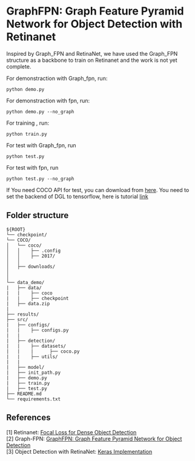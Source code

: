 # GraphFPN: Graph Feature Pyramid Network for Object Detection with Retinanet
Inspired by Graph_FPN and RetinaNet, we have used the Graph_FPN structure as a backbone to train on Retinanet and the work is not yet complete.   


For demonstraction with Graph_fpn, run:
~~~
python demo.py
~~~

For demonstraction with fpn, run:
~~~
python demo.py --no_graph
~~~

For training , run:
~~~
python train.py
~~~

For test with Graph_fpn, run
~~~
python test.py
~~~

For test with fpn, run
~~~
python test.py --no_graph
~~~

If You need COCO API for test, you can download from [here](https://github.com/cocodataset/cocoapi).
You need to set the backend of DGL to tensorflow, here is tutorial [link](https://docs.dgl.ai/install/index.html#tensorflow-backend)

## Folder structure

```
${ROOT}
└── checkpoint/
└── COCO/    
│   └── coco/
│   │    ├── .config 
│   │    ├── 2017/
│   │
│   ├── downloads/
│
│
└── data_demo/
|   ├── data/
|   |    ├── coco
|   |    ├── checkpoint
|   ├── data.zip
|
├── results/
├── src/     
|   ├── configs/
|   |    ├── configs.py
|   |
|   ├── detection/
|   |    ├── datasets/
|   |    |      ├── coco.py
|   |    ├── utils/
|   |
|   ├── model/
|   ├── init_path.py
|   ├── demo.py
|   ├── train.py
|   ├── test.py
├── README.md 
└── requirements.txt
```

## References
[1] Retinanet: [Focal Loss for Dense Object Detection](https://arxiv.org/abs/1708.02002) <br>
[2] Graph-FPN: [GraphFPN: Graph Feature Pyramid Network for Object Detection](https://arxiv.org/abs/2108.00580) <br>
[3] Object Detection with RetinaNet: [Keras Implementation](https://keras.io/examples/vision/retinanet/) <br>

